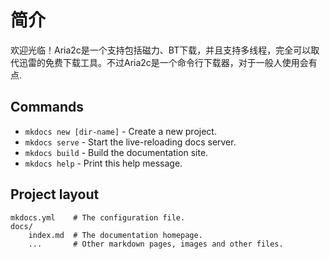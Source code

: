 # 简介

欢迎光临！Aria2c是一个支持包括磁力、BT下载，并且支持多线程，完全可以取代迅雷的免费下载工具。不过Aria2c是一个命令行下载器，对于一般人使用会有点.

## Commands

* `mkdocs new [dir-name]` - Create a new project.
* `mkdocs serve` - Start the live-reloading docs server.
* `mkdocs build` - Build the documentation site.
* `mkdocs help` - Print this help message.

## Project layout

    mkdocs.yml    # The configuration file.
    docs/
        index.md  # The documentation homepage.
        ...       # Other markdown pages, images and other files.
<!--stackedit_data:
eyJoaXN0b3J5IjpbNzQ3NzgyNTcwLDE1MDEzMDA3MTFdfQ==
-->